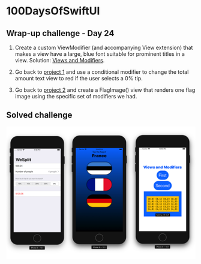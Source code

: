 
# 100DaysOfSwiftUI

## Wrap-up challenge - Day 24

1. Create a custom ViewModifier (and accompanying View extension) that makes a view have a large, blue font suitable for prominent titles in a view. Solution: [Views and Modifiers](ViewsAndModifiers).

2. Go back to [project 1](WeSplit) and use a conditional modifier to change the total amount text view to red if the user selects a 0% tip.

3. Go back to [project 2](GuessTheFlag) and create a FlagImage() view that renders one flag image using the specific set of modifiers we had.

## Solved challenge

<p align="center"><img src="./img/run-example.png"></p>